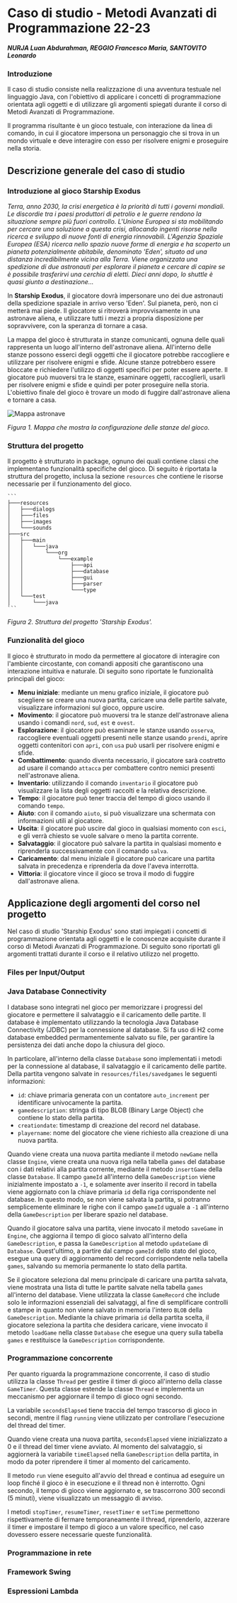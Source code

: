 # Caso di studio - Metodi Avanzati di Programmazione 22-23
***NURJA Luan Abdurahman, REGGIO Francesco Maria, SANTOVITO Leonardo***

### Introduzione
Il caso di studio consiste nella realizzazione di una avventura testuale nel linguaggio Java, con l'obiettivo di applicare i concetti di programmazione orientata agli oggetti e di utilizzare gli argomenti spiegati durante il corso di Metodi Avanzati di Programmazione.

Il programma risultante è un gioco testuale, con interazione da linea di comando, in cui il giocatore impersona un personaggio che si trova in un mondo virtuale e deve interagire con esso per risolvere enigmi e proseguire nella storia.

## Descrizione generale del caso di studio

### Introduzione al gioco Starship Exodus

*Terra, anno 2030, la crisi energetica è la priorità di tutti i governi mondiali. Le discordie tra i paesi produttori di petrolio e le guerre rendono la situazione sempre più fuori controllo. L'Unione Europea si sta mobilitando per cercare una soluzione a questa crisi, allocando ingenti risorse nella ricerca e sviluppo di nuove fonti di energia rinnovabili. 
L'Agenzia Spaziale Europea (ESA) ricerca nello spazio nuove forme di energia e ha scoperto un pianeta potenzialmente abitabile, denominato 'Eden', situato ad una distanza incredibilmente vicina alla Terra. Viene organizzata una spedizione di due astronauti per esplorare il pianeta e cercare di capire se è possibile trasferirvi una cerchia di eletti.
Dieci anni dopo, lo shuttle è quasi giunto a destinazione...*

In **Starship Exodus**, il giocatore dovrà impersonare uno dei due astronauti della spedizione spaziale in arrivo verso 'Eden'. Sul pianeta, però, non ci metterà mai piede. Il giocatore si ritroverà improvvisamente in una astronave aliena, e utilizzare tutti i mezzi a propria disposizione per sopravvivere, con la speranza di tornare a casa.

La mappa del gioco è strutturata in stanze comunicanti, ognuna delle quali rappresenta un luogo all'interno dell'astronave aliena. All'interno delle stanze possono esserci degli oggetti che il giocatore potrebbe raccogliere e utilizzare per risolvere enigmi e sfide. Alcune stanze potrebbero essere bloccate e richiedere l'utilizzo di oggetti specifici per poter essere aperte.
Il giocatore può muoversi tra le stanze, esaminare oggetti, raccoglierli, usarli per risolvere enigmi e sfide e quindi per poter proseguire nella storia. L'obiettivo finale del gioco è trovare un modo di fuggire dall'astronave aliena e tornare a casa.

![Mappa astronave](./resources/images/Map.png)

*Figura 1. Mappa che mostra la configurazione delle stanze del gioco.*

### Struttura del progetto

Il progetto è strutturato in package, ognuno dei quali contiene classi che implementano funzionalità specifiche del gioco. Di seguito è riportata la struttura del progetto, inclusa la sezione `resources` che contiene le risorse necessarie per il funzionamento del gioco.
    
    ```
    ├───resources
    │   ├───dialogs
    │   ├───files
    │   ├───images
    │   └───sounds
    ├───src
    │   ├───main
    │   │   └───java
    │   │       └───org
    │   │           └───example
    │   │               ├───api
    │   │               ├───database
    │   │               ├───gui
    │   │               ├───parser
    │   │               └───type
    │   └───test
    │       └───java
    ```
*Figura 2. Struttura del progetto 'Starship Exodus'.*

### Funzionalità del gioco
Il gioco è strutturato in modo da permettere al giocatore di interagire con l'ambiente circostante, con comandi appositi che garantiscono una interazione intuitiva e naturale.
Di seguito sono riportate le funzionalità principali del gioco:

- **Menu iniziale**: mediante un menu grafico iniziale, il giocatore può scegliere se creare una nuova partita, caricare una delle partite salvate, visualizzare informazioni sul gioco, oppure uscire. 
- **Movimento**: il giocatore può muoversi tra le stanze dell'astronave aliena usando i comandi `nord`, `sud`, `est` e `ovest`.
- **Esplorazione**: il giocatore può esaminare le stanze usando `osserva`, raccogliere eventuali oggetti presenti nelle stanze usando `prendi`, aprire oggetti contenitori con `apri`, con `usa` può usarli per risolvere enigmi e sfide.
- **Combattimento**: quando diventa necessario, il giocatore sarà costretto ad usare il comando `attacca` per combattere contro nemici presenti nell'astronave aliena.
- **Inventario**: utilizzando il comando `inventario` il giocatore può visualizzare la lista degli oggetti raccolti e la relativa descrizione.
- **Tempo**: il giocatore può tener traccia del tempo di gioco usando il comando `tempo`.
- **Aiuto**: con il comando `aiuto`, si può visualizzare una schermata con informazioni utili al giocatore.
- **Uscita**: il giocatore può uscire dal gioco in qualsiasi momento con `esci`, e gli verrà chiesto se vuole salvare o meno la partita corrente.
- **Salvataggio**: il giocatore può salvare la partita in qualsiasi momento e riprenderla successivamente con il comando `salva`.
- **Caricamento**: dal menu iniziale il giocatore può caricare una partita salvata in precedenza e riprenderla da dove l'aveva interrotta.
- **Vittoria**: il giocatore vince il gioco se trova il modo di fuggire dall'astronave aliena.

## Applicazione degli argomenti del corso nel progetto

Nel caso di studio 'Starship Exodus' sono stati impiegati i concetti di programmazione orientata agli oggetti e le conoscenze acquisite durante il corso di Metodi Avanzati di Programmazione.
Di seguito sono riportati gli argomenti trattati durante il corso e il relativo utilizzo nel progetto.

### Files per Input/Output

### Java Database Connectivity

I database sono integrati nel gioco per memorizzare i progressi del giocatore e permettere il salvataggio e il caricamento delle partite.
Il database è implementato utilizzando la tecnologia Java Database Connectivity (JDBC) per la connessione al database.
Si fa uso di H2 come database embedded permamentemente salvato su file, per garantire la persistenza dei dati anche dopo la chiusura del gioco.


In particolare, all'interno della classe `Database` sono implementati i metodi per la connessione al database, il salvataggio e il caricamento delle partite.
Della partita vengono salvate in `resources/files/savedgames` le seguenti informazioni:
- `id`: chiave primaria generata con un contatore `auto_increment` per identificare univocamente la partita.
- `gamedescription`: stringa di tipo BLOB (Binary Large Object) che contiene lo stato della partita.
- `creationdate`: timestamp di creazione del record nel database.
- `playername`: nome del giocatore che viene richiesto alla creazione di una nuova partita.

Quando viene creata una nuova partita mediante il metodo `newGame` nella classe `Engine`, viene creata una nuova riga nella tabella `games` del database con i dati relativi alla partita corrente, mediante il metodo `insertGame` della classe `Database`.
Il campo `gameId` all'interno della `GameDescription` viene inizialmente impostato a `-1`, e solamente aver inserito il record in tabella viene aggiornato con la chiave primaria `id` della riga corrispondente nel database.
In questo modo, se non viene salvata la partita, si potranno semplicemente eliminare le righe con il campo `gameId` uguale a `-1` all'interno della `GameDescription` per liberare spazio nel database.

Quando il giocatore salva una partita, viene invocato il metodo `saveGame` in `Engine`, che aggiorna il tempo di gioco salvato all'interno della `GameDescription`, e passa la `GameDescription` al metodo `updateGame` di `Database`. Quest'ultimo, a partire dal campo `gameId` dello stato del gioco, esegue una query di aggiornamento del record corrispondente nella tabella `games`, salvando su memoria permanente lo stato della partita.

Se il giocatore seleziona dal menu principale di caricare una partita salvata, viene mostrata una lista di tutte le partite salvate nella tabella `games` all'interno del database. Viene utilizzata la classe `GameRecord` che include solo le informazioni essenziali dei salvataggi, al fine di semplificare controlli e stampe in quanto non viene salvato in memoria l'intero `BLOB` della `GameDescription`.
Mediante la chiave primaria `id` della partita scelta, il giocatore seleziona la partita che desidera caricare, viene invocato il metodo `loadGame` nella classe `Database` che esegue una query sulla tabella `games` e restituisce la `GameDescription` corrispondente.

### Programmazione concorrente

Per quanto riguarda la programmazione concorrente, il caso di studio utilizza la classe `Thread` per gestire il timer di gioco all'interno della classe `GameTimer`. Questa classe estende la classe `Thread` e implementa un meccanismo per aggiornare il tempo di gioco ogni secondo.

La variabile `secondsElapsed` tiene traccia del tempo trascorso di gioco in secondi, mentre il flag `running` viene utilizzato per controllare l'esecuzione del thread del timer.

Quando viene creata una nuova partita, `secondsElapsed` viene inizializzato a 0 e il thread del timer viene avviato. Al momento del salvataggio, si aggiornerà la variabile `timeElapsed` nella `GameDescription` della partita, in modo da poter riprendere il timer al momento del caricamento.

Il metodo `run` viene eseguito all'avvio del thread e continua ad eseguire un loop finché il gioco è in esecuzione e il thread non è interrotto. Ogni secondo, il tempo di gioco viene aggiornato e, se trascorrono 300 secondi (5 minuti), viene visualizzato un messaggio di avviso.

I metodi `stopTimer`, `resumeTimer`, `resetTimer` e `setTime` permettono rispettivamente di fermare temporaneamente il thread, riprenderlo, azzerare il timer e impostare il tempo di gioco a un valore specifico, nel caso dovessero essere necessarie queste funzionalità.

### Programmazione in rete

### Framework Swing

### Espressioni Lambda

